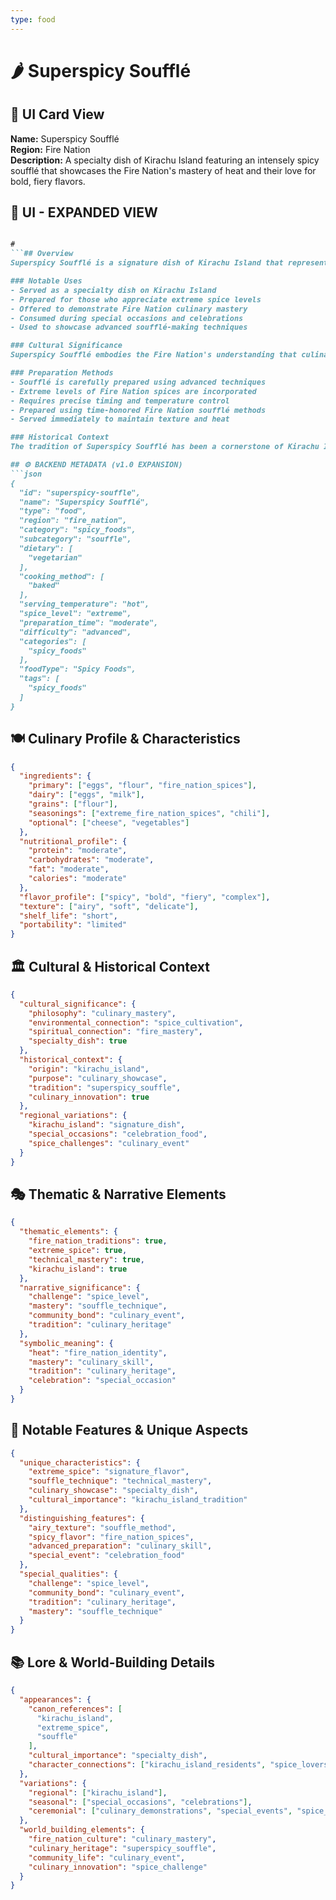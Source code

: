 ```yaml
---
type: food
---
```


# 🌶️ Superspicy Soufflé

## 🎴 UI Card View

**Name:** Superspicy Soufflé  
**Region:** Fire Nation  
**Description:** A specialty dish of Kirachu Island featuring an intensely spicy soufflé that showcases the Fire Nation's mastery of heat and their love for bold, fiery flavors.

## 📖 UI - EXPANDED VIEW

```md

#
```## Overview
Superspicy Soufflé is a signature dish of Kirachu Island that represents the Fire Nation's ultimate expression of their love for heat and bold flavors. This intensely spicy soufflé showcases the nation's mastery of both soufflé-making techniques and their ability to incorporate extreme levels of spice into elegant dishes. The dish embodies the Fire Nation's philosophy that the most impressive culinary achievements come from combining technical skill with their signature love of heat, creating dishes that challenge and delight the palate.

### Notable Uses
- Served as a specialty dish on Kirachu Island
- Prepared for those who appreciate extreme spice levels
- Offered to demonstrate Fire Nation culinary mastery
- Consumed during special occasions and celebrations
- Used to showcase advanced soufflé-making techniques

### Cultural Significance
Superspicy Soufflé embodies the Fire Nation's understanding that culinary excellence can be achieved through the mastery of both technique and flavor. The dish represents their belief that the most impressive dishes combine technical skill with their signature love of heat, creating experiences that are both challenging and rewarding. The extreme spice level reflects the Fire Nation's appreciation for bold flavors and their willingness to push culinary boundaries.

### Preparation Methods
- Soufflé is carefully prepared using advanced techniques
- Extreme levels of Fire Nation spices are incorporated
- Requires precise timing and temperature control
- Prepared using time-honored Fire Nation soufflé methods
- Served immediately to maintain texture and heat

### Historical Context
The tradition of Superspicy Soufflé has been a cornerstone of Kirachu Island's culinary identity for generations, developed as a way to showcase both technical skill and the Fire Nation's love of extreme flavors. This dish demonstrates the Fire Nation's practical wisdom and their ability to create dishes that challenge conventional culinary expectations. The tradition continues to be a vital part of Kirachu Island's culinary culture and serves as a testament to the Fire Nation's commitment to culinary innovation.

## ⚙️ BACKEND METADATA (v1.0 EXPANSION)
```json
{
  "id": "superspicy-souffle",
  "name": "Superspicy Soufflé",
  "type": "food",
  "region": "fire_nation",
  "category": "spicy_foods",
  "subcategory": "souffle",
  "dietary": [
    "vegetarian"
  ],
  "cooking_method": [
    "baked"
  ],
  "serving_temperature": "hot",
  "spice_level": "extreme",
  "preparation_time": "moderate",
  "difficulty": "advanced",
  "categories": [
    "spicy_foods"
  ],
  "foodType": "Spicy Foods",
  "tags": [
    "spicy_foods"
  ]
}
```

## 🍽️ Culinary Profile & Characteristics
```json
{
  "ingredients": {
    "primary": ["eggs", "flour", "fire_nation_spices"],
    "dairy": ["eggs", "milk"],
    "grains": ["flour"],
    "seasonings": ["extreme_fire_nation_spices", "chili"],
    "optional": ["cheese", "vegetables"]
  },
  "nutritional_profile": {
    "protein": "moderate",
    "carbohydrates": "moderate",
    "fat": "moderate",
    "calories": "moderate"
  },
  "flavor_profile": ["spicy", "bold", "fiery", "complex"],
  "texture": ["airy", "soft", "delicate"],
  "shelf_life": "short",
  "portability": "limited"
}
```

## 🏛️ Cultural & Historical Context
```json
{
  "cultural_significance": {
    "philosophy": "culinary_mastery",
    "environmental_connection": "spice_cultivation",
    "spiritual_connection": "fire_mastery",
    "specialty_dish": true
  },
  "historical_context": {
    "origin": "kirachu_island",
    "purpose": "culinary_showcase",
    "tradition": "superspicy_souffle",
    "culinary_innovation": true
  },
  "regional_variations": {
    "kirachu_island": "signature_dish",
    "special_occasions": "celebration_food",
    "spice_challenges": "culinary_event"
  }
}
```

## 🎭 Thematic & Narrative Elements
```json
{
  "thematic_elements": {
    "fire_nation_traditions": true,
    "extreme_spice": true,
    "technical_mastery": true,
    "kirachu_island": true
  },
  "narrative_significance": {
    "challenge": "spice_level",
    "mastery": "souffle_technique",
    "community_bond": "culinary_event",
    "tradition": "culinary_heritage"
  },
  "symbolic_meaning": {
    "heat": "fire_nation_identity",
    "mastery": "culinary_skill",
    "tradition": "culinary_heritage",
    "celebration": "special_occasion"
  }
}
```

## 🌟 Notable Features & Unique Aspects
```json
{
  "unique_characteristics": {
    "extreme_spice": "signature_flavor",
    "souffle_technique": "technical_mastery",
    "culinary_showcase": "specialty_dish",
    "cultural_importance": "kirachu_island_tradition"
  },
  "distinguishing_features": {
    "airy_texture": "souffle_method",
    "spicy_flavor": "fire_nation_spices",
    "advanced_preparation": "culinary_skill",
    "special_event": "celebration_food"
  },
  "special_qualities": {
    "challenge": "spice_level",
    "community_bond": "culinary_event",
    "tradition": "culinary_heritage",
    "mastery": "souffle_technique"
  }
}
```

## 📚 Lore & World-Building Details
```json
{
  "appearances": {
    "canon_references": [
      "kirachu_island",
      "extreme_spice",
      "souffle"
    ],
    "cultural_importance": "specialty_dish",
    "character_connections": ["kirachu_island_residents", "spice_lovers"]
  },
  "variations": {
    "regional": ["kirachu_island"],
    "seasonal": ["special_occasions", "celebrations"],
    "ceremonial": ["culinary_demonstrations", "special_events", "spice_challenges"]
  },
  "world_building_elements": {
    "fire_nation_culture": "culinary_mastery",
    "culinary_heritage": "superspicy_souffle",
    "community_life": "culinary_event",
    "culinary_innovation": "spice_challenge"
  }
}
```
